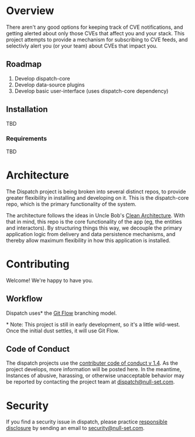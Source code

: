 # Overview
There aren't any good options for keeping track of CVE notifications,
and getting alerted about only those CVEs that affect you and your stack.
This project attempts to provide a mechanism for subscribing to CVE feeds,
and selectivly alert you (or your team) about CVEs that impact you.

## Roadmap
1. Develop dispatch-core
2. Develop data-source plugins
3. Develop basic user-interface (uses dispatch-core dependency)

## Installation
TBD

### Requirements
TBD

# Architecture
The Dispatch project is being broken into several distinct repos, to provide
greater flexibility in installing and developing on it. This is the dispatch-core
repo, which is the primary functionality of the system.

The architecture follows the ideas in Uncle Bob's [Clean
Architecture](https://8thlight.com/blog/uncle-bob/2012/08/13/the-clean-architecture.html).
With that in mind, this repo is the core functionality of the app (eg, the
entities and interactors). By structuring things this way, we decouple the
primary application logic from delivery and data persistence mechanisms, and
thereby allow maximum flexibility in how this application is installed.

# Contributing
Welcome! We're happy to have you. 

## Workflow
Dispatch uses\* the [Git Flow](http://nvie.com/posts/a-successful-git-branching-model/)
branching model.

\* Note: This project is still in early development, so it's a little wild-west.
Once the initial dust settles, it will use Git Flow.

## Code of Conduct
The dispatch projects use the [contributer code of conduct v 1.4](http://contributor-covenant.org/version/1/4/).
As the project develops, more information will be posted here. In the meantime,
Instances of abusive, harassing, or otherwise unacceptable behavior may be
reported by contacting the project team at dispatch@null-set.com.

# Security
If you find a security issue in dispatch, please practice
[responsible disclosure](https://en.wikipedia.org/wiki/Responsible_disclosure)
by sending an email to security@null-set.com.
